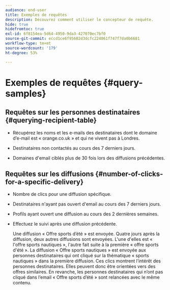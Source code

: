 ```yaml
---
audience: end-user
title: Exemples de requêtes
description: Découvrez comment utiliser le concepteur de requête.
hide: true
hidefromtoc: true
exl-id: 6f8154ea-5d64-4950-9da3-427070ec7bf0
source-git-commit: eccd1ce6f95682d3dcfc224061f747f7da0b6681
workflow-type: tm+mt
source-wordcount: '179'
ht-degree: 53%

---
```



# Exemples de requêtes {#query-samples}

## Requêtes sur les personnes destinataires {#querying-recipient-table}

* Récupérez les noms et les e-mails des destinataires dont le domaine d’e-mail est « orange.co.uk » et qui ne vivent pas à Londres.

* Destinataires non contactés au cours des 7 derniers jours.

* Domaines d&#39;email ciblés plus de 30 fois lors des diffusions précédentes.

## Requêtes sur les diffusions {#number-of-clicks-for-a-specific-delivery}

* Nombre de clics pour une diffusion spécifique.

* Destinataires n&#39;ayant pas ouvert d&#39;email au cours des 7 derniers jours.

* Profils ayant ouvert une diffusion au cours des 2 dernières semaines.

* Effectuez le suivi après une diffusion précédente.

  Une diffusion « Offre sports d’été » est envoyée. Quatre jours après la diffusion, deux autres diffusions sont envoyées. L&#39;une d&#39;elles est « l&#39;offre sports nautiques », l&#39;autre fait suite à la première « offre sports d&#39;été ». La diffusion « Offre sports nautiques » est envoyée aux personnes destinataires qui ont cliqué sur la thématique « sports nautiques » dans la première diffusion. Ces clics montrent l’intérêt des personnes destinataires. Elles peuvent donc être orientées vers des offres similaires. En revanche, les personnes destinataires qui n’ont pas cliqué dans l’email « Offre sports d’été » sont relancées avec le même contenu.
